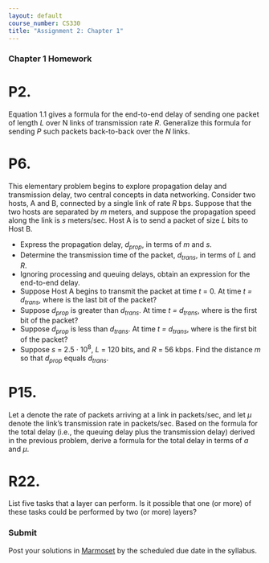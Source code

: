 ```yaml
---
layout: default
course_number: CS330
title: "Assignment 2: Chapter 1"
---
```


### Chapter 1 Homework

# P2. 
Equation 1.1 gives a formula for the end-to-end delay of sending one packet of length <i>L</i> over </i>N</i> links of transmission rate <i>R</i>. Generalize this formula for sending <i>P</i> such packets back-to-back over the <i>N</i> links.

# P6. 
This elementary problem begins to explore propagation delay and transmission delay, two central concepts in data networking. Consider two hosts, A and B, connected by a single link of rate <i>R</i> bps. Suppose that the two hosts are separated by <i>m</i> meters, and suppose the propagation speed along the link is <i>s</i> meters/sec. Host A is to send a packet of size <i>L</i> bits to Host B. 
  - Express the propagation delay, <i>d<sub>prop</sub></i>, in terms of <i>m</i> and <i>s</i>. 
  - Determine the transmission time of the packet, <i>d<sub>trans</sub></i>, in terms of <i>L</i> and <i>R</i>. 
  - Ignoring processing and queuing delays, obtain an expression for the end-to-end delay. 
  - Suppose Host A begins to transmit the packet at time _t_ = 0. At time _t = d<sub>trans</sub>_, where is the last bit of the packet? 
  - Suppose _d<sub>prop</sub>_ is greater than _d<sub>trans</sub>_. At time *t = d<sub>trans</sub>*, where is the first bit of the packet? 
  - Suppose _d<sub>prop</sub>_ is less than _d<sub>trans</sub>_. At time _t = d<sub>trans</sub>_, where is the first bit of the packet? 
  - Suppose *s* = 2.5 · 10<sup>8</sup>, *L* = 120 bits, and *R* = 56 kbps. Find the distance *m* so that _d<sub>prop</sub>_ equals _d<sub>trans</sub>_.

# P15. 
Let a denote the rate of packets arriving at a link in packets/sec, and let _μ_ denote the link’s transmission rate in packets/sec. Based on the formula for the total delay (i.e., the queuing delay plus the transmission delay) derived in the previous problem, derive a formula for the total delay in terms of <i>a</i> and <i>μ</i>.

# R22. 
List five tasks that a layer can perform. Is it possible that one (or more) of these tasks could be performed by two (or more) layers?

### Submit 

Post your solutions in [Marmoset](https://cs.ycp.edu/marmoset) by the scheduled due date in the syllabus. 
